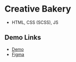 # Creative Bakery

- HTML, CSS (SCSS), JS

## Demo Links

- [Demo](https://AndriiZakharenko.github.io/layout_creativeBakery/)
- [Figma](https://www.figma.com/file/dY3izAm0Vspsmra4lQWQIP/Bakerlab-FE-students?node-id=0%3A1)
